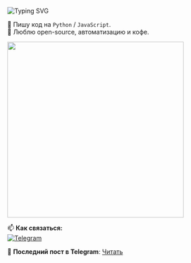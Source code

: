 ![Typing SVG](https://readme-typing-svg.herokuapp.com/?font=Fira+Code&pause=1000&width=435&lines=Привет!;Я+—+nousway;Добро+пожаловать+в+мой+репозиторий!)

🚀 Пишу код на `Python` / `JavaScript`.  
🎯 Люблю open-source, автоматизацию и кофе.  

<img src="https://media.giphy.com/media/v1.Y2lkPTc5MGI3NjExZ2k2ZzI4M2M1eGwycDBhNDZleDVhY3N1N21lMXlqZ3ozOTdnMmp4YSZlcD12MV9naWZzX3RyZW5kaW5nJmN0PWc/tHIRLHtNwxpjIFqPdV/giphy.gif?raw=true&auto=1" width="400">

📫 **Как связаться:**  
[![Telegram](https://img.shields.io/badge/-Telegram-26A5E4?logo=telegram)](https://t.me/tsm_ai)  

📢 **Последний пост в Telegram**: [Читать](https://t.me/s/fastiqwui)
